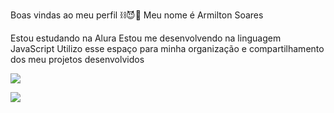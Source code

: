 Boas vindas ao meu perfil ⛓️😈💋
Meu nome é Armilton Soares

Estou estudando na Alura
Estou me desenvolvendo na linguagem JavaScript
Utilizo esse espaço para minha organização e compartilhamento dos meu projetos desenvolvidos



![](https://media.giphy.com/media/v1.Y2lkPTc5MGI3NjExNGliaGRsdG9zNW8xODlrYXNpNzJlMWNsaWFmbnRrajI2MG9ydHlybiZlcD12MV9naWZzX3NlYXJjaCZjdD1n/UtcBRO8cxulRzkrVLc/giphy.gif)

![](https://media1.tenor.com/m/gdqQlkh_C5QAAAAd/ricardo-milos-come-here.gif)
